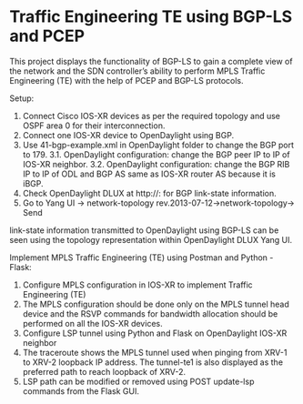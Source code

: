 # Traffic Engineering TE using BGP-LS and PCEP

This project displays the functionality of BGP-LS to gain a complete view of the network and the SDN controller’s ability to perform MPLS Traffic Engineering (TE) with the help of PCEP and BGP-LS protocols.

Setup:

1.	Connect Cisco IOS-XR devices as per the required topology and use OSPF area 0 for their interconnection.
2.	Connect one IOS-XR device to OpenDaylight using BGP.
3.  Use 41-bgp-example.xml in OpenDaylight folder to change the BGP port to 179.
  3.1.  OpenDaylight configuration: change the BGP peer IP to IP of IOS-XR neighbor.
  3.2.  OpenDaylight configuration: change the BGP RIB IP to IP of ODL and BGP AS same as IOS-XR router AS because it is iBGP.
4.  Check OpenDaylight DLUX at http://<controller-ip>:<controller port> for BGP link-state information.
5.  Go to Yang UI -> network-topology rev.2013-07-12->network-topology-> Send
 
link-state information transmitted to OpenDaylight using BGP-LS can be seen using the topology representation within OpenDaylight DLUX Yang UI.
  
Implement MPLS Traffic Engineering (TE) using Postman and Python - Flask:

1.	Configure MPLS configuration in IOS-XR to implement Traffic Engineering (TE)
2.  The MPLS configuration should be done only on the MPLS tunnel head device and the RSVP commands for bandwidth allocation should be performed on all the IOS-XR devices.
3.	Configure LSP tunnel using Python and Flask on OpenDaylight IOS-XR neighbor
4.  The traceroute shows the MPLS tunnel used when pinging from XRV-1 to XRV-2 loopback IP address. The tunnel-te1 is also displayed as the preferred path to reach loopback of XRV-2.
5.  LSP path can be modified or removed using POST update-lsp commands from the Flask GUI.





